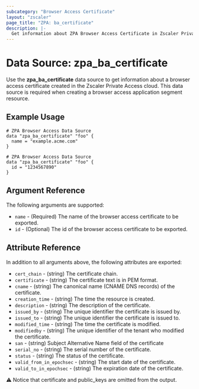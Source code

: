 ```yaml
---
subcategory: "Browser Access Certificate"
layout: "zscaler"
page_title: "ZPA: ba_certificate"
description: |-
  Get information about ZPA Browser Access Certificate in Zscaler Private Access cloud.
---
```


# Data Source: zpa_ba_certificate

Use the **zpa_ba_certificate** data source to get information about a browser access certificate created in the Zscaler Private Access cloud. This data source is required when creating a browser access application segment resource.

## Example Usage

```hcl
# ZPA Browser Access Data Source
data "zpa_ba_certificate" "foo" {
  name = "example.acme.com"
}
```

```hcl
# ZPA Browser Access Data Source
data "zpa_ba_certificate" "foo" {
  id = "1234567890"
}
```

## Argument Reference

The following arguments are supported:

* `name` - (Required) The name of the browser access certificate to be exported.
* `id` - (Optional) The id of the browser access certificate to be exported.

## Attribute Reference

In addition to all arguments above, the following attributes are exported:

* `cert_chain` - (string) The certificate chain.
* `certificate` - (string) The certificate text is in PEM format.
* `cname` - (string) The canonical name (CNAME DNS records) of the certificate.
* `creation_time` - (string) The time the resource is created.
* `description` - (string) The description of the certificate.
* `issued_by` - (string) The unique identifier the certificate is issued by.
* `issued_to` - (string) The unique identifier the certificate is issued to.
* `modified_time` - (string) The time the certificate is modified.
* `modifiedby` - (string) The unique identifier of the tenant who modified the certificate.
* `san` - (string)  Subject Alternative Name field of the certificate
* `serial_no` - (string) The serial number of the certificate.
* `status` - (string) The status of the certificate.
* `valid_from_in_epochsec` - (string) The start date of the certificate.
* `valid_to_in_epochsec` - (string) The expiration date of the certificate.

:warning: Notice that certificate and public_keys are omitted from the output.
